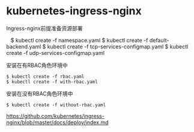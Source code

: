 # kubernetes-ingress-nginx

Ingress-nginx前提准备资源部署

    $ kubectl create -f namespace.yaml
    $ kubectl create -f default-backend.yaml
    $ kubectl create -f tcp-services-configmap.yaml 
    $ kubectl create -f udp-services-configmap.yaml

安装在有RBAC角色环境中

    $ kubectl create -f rbac.yaml 
    $ kubectl create -f with-rbac.yaml

安装在没有RBAC角色环境中

    $ kubectl create -f without-rbac.yaml

https://github.com/kubernetes/ingress-nginx/blob/master/docs/deploy/index.md
